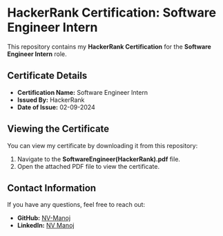 # **HackerRank Certification: Software Engineer Intern**

This repository contains my **HackerRank Certification** for the **Software Engineer Intern** role.

## Certificate Details

- **Certification Name:** Software Engineer Intern
- **Issued By:** HackerRank
- **Date of Issue:** 02-09-2024

## Viewing the Certificate

You can view my certificate by downloading it from this repository:

1. Navigate to the **SoftwareEngineer(HackerRank).pdf** file.
3. Open the attached PDF file to view the certificate.

## Contact Information

If you have any questions, feel free to reach out:

- **GitHub:** [NV-Manoj](https://github.com/NV-Manoj)
- **LinkedIn:** [NV Manoj](https://www.linkedin.com/in/nv-manoj-55a1a5270/)
